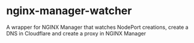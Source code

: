 # nginx-manager-watcher
A wrapper for NGINX Manager that watches NodePort creations, create a DNS in Cloudflare and create a proxy in NGINX Manager
